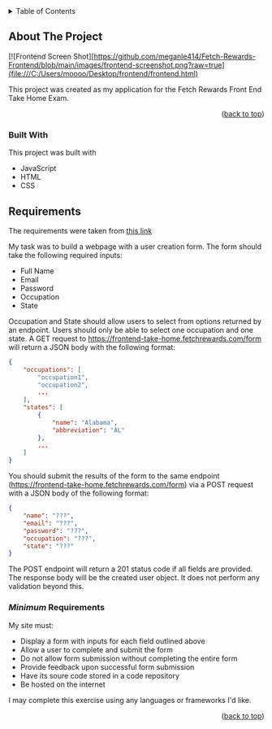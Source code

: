 <!-- TABLE OF CONTENTS -->
<details>
  <summary>Table of Contents</summary>
  <ol>
    <li>
      <a href="#about-the-project">About The Project</a>
      <ul>
        <li><a href="#built-with">Built With</a></li>
      </ul>
    </li>
    <li>
      <a href="#Requirements">Requirements</a>
      <ul>
        <li><a href="#minimum-requirements">Minimum Requirements</a></li>
      </ul>
    </li>
    <li><a href="#contact">Contact</a></li>
  </ol>
</details>

<!-- ABOUT THE PROJECT -->
## About The Project

[![Frontend Screen Shot][https://github.com/meganle414/Fetch-Rewards-Frontend/blob/main/images/frontend-screenshot.png?raw=true](file:///C:/Users/moooo/Desktop/frontend/frontend.html)

This project was created as my application for the Fetch Rewards Front End Take Home Exam.

<p align="right">(<a href="#readme-top">back to top</a>)</p>

### Built With

This project was built with

* JavaScript
* HTML
* CSS


<!-- REQUIREMENTS -->
## Requirements
The requirements were taken from [this link](https://fetch-hiring.s3.amazonaws.com/frontend.html)

My task was to build a webpage with a user creation form. The form should take the following required inputs:

* Full Name
* Email
* Password
* Occupation
* State

Occupation and State should allow users to select from options returned by an endpoint. Users should only be able to select one occupation and one state. A GET request to https://frontend-take-home.fetchrewards.com/form will return a JSON body with the following format:
```JSON
{
    "occupations": [
        "occupation1",
        "occupation2",
        ...
    ],
    "states": [
        {
            "name": "Alabama",
            "abbreviation": "AL"
        },
        ...
    ]
}
```
You should submit the results of the form to the same endpoint (https://frontend-take-home.fetchrewards.com/form) via a POST request with a JSON body of the following format:
```JSON
{
    "name": "???",
    "email": "???",
    "password": "???",
    "occupation": "???",
    "state": "???"
}
```
The POST endpoint will return a 201 status code if all fields are provided. The response body will be the created user object. It does not perform any validation beyond this.

### _Minimum_ Requirements

My site must:

* Display a form with inputs for each field outlined above
* Allow a user to complete and submit the form
* Do not allow form submission without completing the entire form
* Provide feedback upon successful form submission
* Have its soure code stored in a code repository
* Be hosted on the internet

I may complete this exercise using any languages or frameworks I'd like.

<p align="right">(<a href="#readme-top">back to top</a>)</p>
